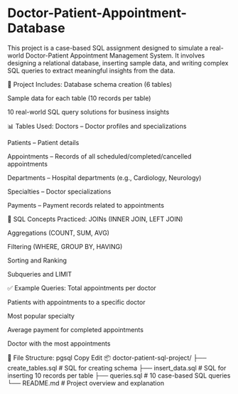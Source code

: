 # Doctor-Patient-Appointment-Database
This project is a case-based SQL assignment designed to simulate a real-world Doctor-Patient Appointment Management System. It involves designing a relational database, inserting sample data, and writing complex SQL queries to extract meaningful insights from the data.

📂 Project Includes:
Database schema creation (6 tables)

Sample data for each table (10 records per table)

10 real-world SQL query solutions for business insights

📊 Tables Used:
Doctors – Doctor profiles and specializations

Patients – Patient details

Appointments – Records of all scheduled/completed/cancelled appointments

Departments – Hospital departments (e.g., Cardiology, Neurology)

Specialties – Doctor specializations

Payments – Payment records related to appointments

🧠 SQL Concepts Practiced:
JOINs (INNER JOIN, LEFT JOIN)

Aggregations (COUNT, SUM, AVG)

Filtering (WHERE, GROUP BY, HAVING)

Sorting and Ranking

Subqueries and LIMIT

✅ Example Queries:
Total appointments per doctor

Patients with appointments to a specific doctor

Most popular specialty

Average payment for completed appointments

Doctor with the most appointments

📁 File Structure:
pgsql
Copy
Edit
📦 doctor-patient-sql-project/
├── create_tables.sql      # SQL for creating schema
├── insert_data.sql        # SQL for inserting 10 records per table
├── queries.sql            # 10 case-based SQL queries
└── README.md              # Project overview and explanation
